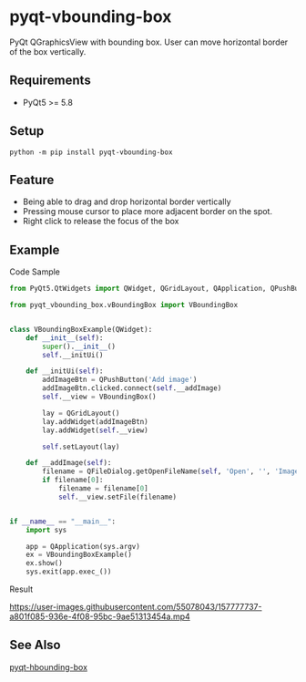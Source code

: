 # pyqt-vbounding-box
PyQt QGraphicsView with bounding box. User can move horizontal border of the box vertically.

## Requirements
* PyQt5 >= 5.8

## Setup
`python -m pip install pyqt-vbounding-box`

## Feature
* Being able to drag and drop horizontal border vertically
* Pressing mouse cursor to place more adjacent border on the spot.
* Right click to release the focus of the box

## Example
Code Sample

```python
from PyQt5.QtWidgets import QWidget, QGridLayout, QApplication, QPushButton, QFileDialog

from pyqt_vbounding_box.vBoundingBox import VBoundingBox


class VBoundingBoxExample(QWidget):
    def __init__(self):
        super().__init__()
        self.__initUi()

    def __initUi(self):
        addImageBtn = QPushButton('Add image')
        addImageBtn.clicked.connect(self.__addImage)
        self.__view = VBoundingBox()

        lay = QGridLayout()
        lay.addWidget(addImageBtn)
        lay.addWidget(self.__view)

        self.setLayout(lay)

    def __addImage(self):
        filename = QFileDialog.getOpenFileName(self, 'Open', '', 'Image Files (*.png *.jpg *.bmp)')
        if filename[0]:
            filename = filename[0]
            self.__view.setFile(filename)


if __name__ == "__main__":
    import sys

    app = QApplication(sys.argv)
    ex = VBoundingBoxExample()
    ex.show()
    sys.exit(app.exec_())
```

Result

https://user-images.githubusercontent.com/55078043/157777737-a801f085-936e-4f08-95bc-9ae51313454a.mp4

## See Also

<a href="https://github.com/yjg30737/pyqt-hbounding-box.git">pyqt-hbounding-box</a>
